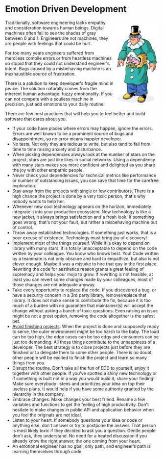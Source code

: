 # Emotion Driven Development

<img align="right" width="150px" src="/krang.jpg">

Traditionally, software engineering lacks empathy and consideration towards human beings. Digital machines often fail to
see the shades of gray between 0 and 1. Engineers are not machines, they are people with feelings that could be hurt.

For too many years engineers suffered from merciless compile errors or from heartless machines so stupid that they could
not understand engineer's intent. Bugs caused by a misbehaving machine is an inexhaustible source of frustration.

There is a solution to keep developer's fragile mind in peace. The solution naturally comes from the inherent human
advantage: fuzzy emotionality. If you can not compete with a soulless machine in precision, just add emotions to your
daily routine!

There are few best practices that will help you to feel better and build software that cares about you.

* If your code have places where errors may happen, ignore the errors. Errors are well known to be a prominent source of
  bugs and disappointment, so no error means happier developer.
* No tests. Not only they are tedious to write, but also tend to fail from time to time raising anxiety and disturbance.
* When picking dependencies always look at the number of stars on the project, stars are just like likes in social
  networks. Using a dependency with many stars makes you more confident and delighted as you share the joy with other
  empathic people.
* Never check your dependencies for technical metrics like performance or number of outstanding issues, you can save
  that time for the carefree exploration.
* Stay away from the projects with single or few contributors. There is a high chance the project is done by a very
  toxic person, that's why nobody wants to help her.
* Whenever new cool technology appears on the horizon, immediately integrate it into your production ecosystem. New
  technology is like a new jacket, it always brings satisfaction and a fresh look. If something goes wrong, that's not
  your fault, but rather a misbehaving machine out of control.
* Throw away established technologies. If something just works, that is a poor excuse of existence. Technology must
  bring joy of discovery!
* Implement most of the things yourself. While it is okay to depend on library with many stars, it is totally
  unacceptable to depend on the code written by your colleague. You know who knows best. You!
  Code written by a teammate is not only obscure and hard to empathize, but also is not clever enough. Maybe it was a
  mistake to hire that guy in the first place. Rewriting the code for aesthetics reason grants a great feeling of
  supremacy and helps your mojo to grow. If rewriting is not feasible, at least you can revert some changes made 
  by your colleagues, most of those changes are not adequate anyway.
* Take every opportunity to replace the code. If you discovered a bug, or have a security concern in a 3rd party
  library, remove/replace that library. It does not make sense to contribute the fix, because it is too much of a burden
  with no guarantee that maintainer(s) will accept the change without asking a bunch of toxic questions. Even raising an
  issue might be not a great option, removing the code altogether is the safest bet.
* [Avoid finishing projects](https://en.wikipedia.org/wiki/Brood_parasite). When the project is done and supposedly ready to serve, the outer environment might be too
  harsh to the baby. The load can be too high, the edge cases can be too edgy and consumers can be just too demanding.
  All those things contribute to the unhappiness of a developer. The best strategy is to close projects just before they
  are finished or to delegate them to some other people. There is no doubt, other people will be excited to finish the
  project and learn so many things from you.
* Disrupt the routine. Don't take all the fun of EDD to yourself, enjoy it together with other people. If you've spotted
  a shiny new technology or if something is built not in a way you would build it, share your finding!
  Make sure everybody listens and prioritizes your idea on top their useless plans. It would help if you have some
  authority granted by the hierarchy in the company.
* Embrace changes. Make changes your best friend. Rename a few variables and functions to get the feeling of high
  productivity. Don't hesitate to make changes in public API and application behavior when you feel the originals are
  not ideal.
* Listen to your heart. If somebody questions your idea or code or anything else, don't answer or try to postpone the
  answer. That person is most likely toxic if they decided to ask you a question. Gentle people don't ask, they
  understand. No need for a heated discussion if you already know the right answer, the one coming from your heart.
* An emotional engineer has no goal, only path, and engineer’s path is learning themselves through code.

